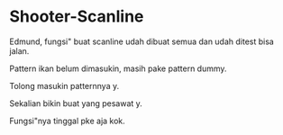 # Shooter-Scanline

Edmund, fungsi" buat scanline udah dibuat semua dan udah ditest bisa jalan.

Pattern ikan belum dimasukin, masih pake pattern dummy. 

Tolong masukin patternnya y.

Sekalian bikin buat yang pesawat y. 

Fungsi"nya tinggal pke aja kok.
